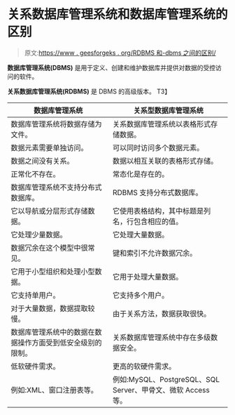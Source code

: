 # 关系数据库管理系统和数据库管理系统的区别

> 原文:[https://www . geesforgeks . org/RDBMS 和-dbms 之间的区别/](https://www.geeksforgeeks.org/difference-between-rdbms-and-dbms/)

**数据库管理系统(DBMS)** 是用于定义、创建和维护数据库并提供对数据的受控访问的软件。

**关系数据库管理系统(RDBMS)** 是 DBMS 的高级版本。
T3】

| 数据库管理系统 | 关系型数据库管理系统 |
| --- | --- |
| 数据库管理系统将数据存储为文件。 | 关系数据库管理系统以表格形式存储数据。 |
| 数据元素需要单独访问。 | 可以同时访问多个数据元素。 |
| 数据之间没有关系。 | 数据以相互关联的表格形式存储。 |
| 正常化不存在。 | 常态化是存在的。 |
| 数据库管理系统不支持分布式数据库。 | RDBMS 支持分布式数据库。 |
| 它以导航或分层形式存储数据。 | 它使用表格结构，其中标题是列名，行包含相应的值。 |
| 它处理少量数据。 | 它处理大量数据。 |
| 数据冗余在这个模型中很常见。 | 键和索引不允许数据冗余。 |
| 它用于小型组织和处理小型数据。 | 它用于处理大量数据。 |
| 它支持单用户。 | 它支持多个用户。 |
| 对于大量数据，数据提取较慢。 | 由于关系方法，数据获取很快。 |
| 数据库管理系统中的数据在数据操作方面受到低安全级别的限制。 | 关系数据库管理系统中存在多级数据安全。 |
| 低软硬件需求。 | 更高的软硬件需求。 |
| 例如:XML、窗口注册表等。 | 例如:MySQL、PostgreSQL、SQL Server、甲骨文、微软 Access 等。 |
